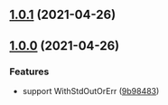 ## [1.0.1](https://github.com/nguyenvanduocit/executils/compare/v1.0.0...v1.0.1) (2021-04-26)



## [1.0.0](https://github.com/nguyenvanduocit/executils/compare/9b9848317427f1ad273510725e865ce78b3c0370...v1.0.0) (2021-04-26)


### Features

* support WithStdOutOrErr ([9b98483](https://github.com/nguyenvanduocit/executils/commit/9b9848317427f1ad273510725e865ce78b3c0370))



